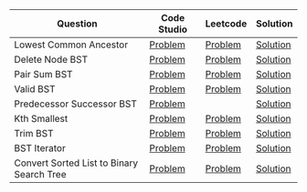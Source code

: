 | Question                                  | Code Studio                                                                                            | Leetcode                                                                                | Solution                                 |
| ----------------------------------------- | ------------------------------------------------------------------------------------------------------ | --------------------------------------------------------------------------------------- | ---------------------------------------- |
| Lowest Common Ancestor                    | [Problem](https://www.codingninjas.com/studio/problems/981280)                                         | [Problem](https://leetcode.com/problems/lowest-common-ancestor-of-a-binary-search-tree) | [Solution](LowestCommonAncestor.java)    |
| Delete Node BST                           | [Problem](https://www.codingninjas.com/studio/problems/bst-delete_973001)                              | [Problem](https://leetcode.com/problems/delete-node-in-a-bst)                           | [Solution](DeleteNode.java)              |
| Pair Sum BST                              | [Problem](https://www.codingninjas.com/studio/problems/920493)                                         | [Problem](https://leetcode.com/problems/two-sum-iv-input-is-a-bst)                      | [Solution](PairSum.java)                 |
| Valid BST                                 | [Problem](https://www.codingninjas.com/studio/problems/799483)                                         | [Problem](https://leetcode.com/problems/validate-binary-search-tree)                    | [Solution](ValidBST.java)                |
| Predecessor Successor BST                 | [Problem](https://www.codingninjas.com/studio/problems/_893049)                                        |                                                                                         | [Solution](PredecessorSuccessor.java)    |
| Kth Smallest                              | [Problem](https://www.codingninjas.com/studio/problems/920441)                                         | [Problem](https://leetcode.com/problems/kth-smallest-element-in-a-bst)                  | [Solution](KthSmallest.java)             |
| Trim BST                                  | [Problem](https://www.codingninjas.com/studio/problems/remove-bst-keys-outside-the-given-range_920538) | [Problem](https://leetcode.com/problems/trim-a-binary-search-tree)                      | [Solution](TrimBST.java)                 |
| BST Iterator                              | [Problem](https://www.codingninjas.com/studio/problems/1112601)                                        | [Problem](https://leetcode.com/problems/binary-search-tree-iterator)                    | [Solution](BSTIterator.java)             |
| Convert Sorted List to Binary Search Tree | [Problem](https://www.codingninjas.com/studio/problems/sorted-linked-list-to-balanced-bst_842564)      | [Problem](https://leetcode.com/problems/convert-sorted-list-to-binary-search-tree)      | [Solution](SortedListToBalancedBST.java) |
